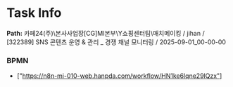 # Task Info

**Path:** 카페24(주)\본사사업장\[CG]MI본부\Y쇼핑센터팀\매치메이킹 / jihan / [322389] SNS 콘텐츠 운영 & 관리 _ 경쟁 채널 모니터링 / 2025-09-01_00-00-00

### BPMN
- ["https://n8n-mi-010-web.hanpda.com/workflow/HN1ke6lqne29lQzx"]

